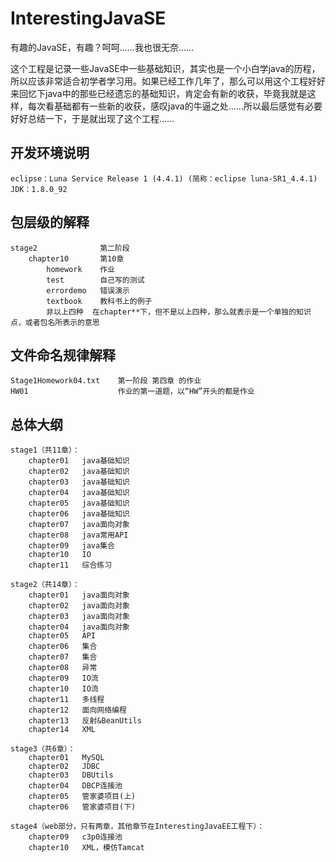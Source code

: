 # InterestingJavaSE

有趣的JavaSE，有趣？呵呵……我也很无奈……

这个工程是记录一些JavaSE中一些基础知识，其实也是一个小白学java的历程，所以应该非常适合初学者学习用。如果已经工作几年了，那么可以用这个工程好好来回忆下java中的那些已经遗忘的基础知识，肯定会有新的收获，毕竟我就是这样，每次看基础都有一些新的收获，感叹java的牛逼之处……所以最后感觉有必要好好总结一下，于是就出现了这个工程……

## 开发环境说明
	eclipse：Luna Service Release 1 (4.4.1) (简称：eclipse luna-SR1_4.4.1)
	JDK：1.8.0_92

## 包层级的解释
    stage2              第二阶段
        chapter10       第10章
            homework    作业
            test        自己写的测试
            errordemo   错误演示
            textbook    教科书上的例子
            非以上四种  在chapter**下，但不是以上四种，那么就表示是一个单独的知识点，或者包名所表示的意思

## 文件命名规律解释
    Stage1Homework04.txt    第一阶段 第四章 的作业
    HW01                    作业的第一道题，以“HW”开头的都是作业

## 总体大纲
	stage1（共11章）：
		chapter01	java基础知识
		chapter02	java基础知识
		chapter03	java基础知识
		chapter04	java基础知识
		chapter05	java基础知识
		chapter06	java基础知识
		chapter07	java面向对象
		chapter08	java常用API
		chapter09	java集合
		chapter10	IO
		chapter11	综合练习

	stage2（共14章）：
		chapter01	java面向对象
		chapter02	java面向对象
		chapter03	java面向对象
		chapter04	java面向对象
		chapter05	API
		chapter06	集合
		chapter07	集合
		chapter08	异常
		chapter09	IO流
		chapter10	IO流
		chapter11	多线程
		chapter12	面向网络编程
		chapter13	反射&BeanUtils
		chapter14	XML

	stage3（共6章）：
		chapter01	MySQL
		chapter02	JDBC
		chapter03	DBUtils
		chapter04	DBCP连接池
		chapter05	管家婆项目(上)
		chapter06	管家婆项目(下)

	stage4（web部分，只有两章，其他章节在InterestingJavaEE工程下）：
		chapter09	c3p0连接池
		chapter10	XML，模仿Tamcat